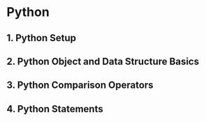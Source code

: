 # Python

## 1. Python Setup
## 2. Python Object and Data Structure Basics
## 3. Python Comparison Operators
## 4. Python Statements



















